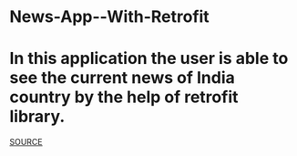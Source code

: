 # News-App--With-Retrofit

#  In this application the user is able to see the current news of India country by the help of retrofit library.
 


[SOURCE](https://newsapi.org/)
